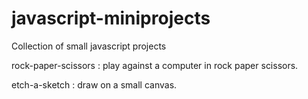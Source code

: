 # javascript-miniprojects
Collection of small javascript projects

rock-paper-scissors : play against a computer in rock paper scissors.

etch-a-sketch : draw on a small canvas.